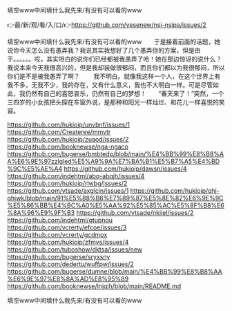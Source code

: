 填空www中间填什么我先来/有没有可以看的www

👉最/新/观/看/入/口/👉https://github.com/yesenew/nsj-nsjpa/issues/2

填空www中间填什么我先来/有没有可以看的www　　于是接着前面的话题，她说你今天怎么没有愚弄我？我说其实我想好了几个愚弄你的方案，但是由于。。。。。。哎，其实坦白的说你们已经都被我愚弄了哈！她在那边惊讶的说什么？我说本来今天我很高兴的，但是我却装做很郁闷，而且你们都以为我很郁闷，所以你们是不是被我愚弄了啊？
　　我不明白。就像我这样一个人，在这个世界上有我不多，无我不少，我的存在，又有什么意义，我也不大明白一样。可是尽管如此，我仍然有自己的喜怒哀乐，仍然有自己的梦想！　　“春天来了！”突然，一个三四岁的小女孩把头探在车窗外说，是那种和阳光一样灿烂、和花儿一样喜悦的笑容。


https://github.com/hukioip/unvbnf/issues/1
https://github.com/Createree/mmvtr
https://github.com/hukioip/zuaod/issues/2
https://github.com/booknewse/nga-ngaco
https://github.com/bugerse/bmbtedp/blob/main/%E4%BB%99%E8%B8%AA%E6%9E%97zzlgled%E5%A9%9A%E7%BA%B1%E5%B7%A5%E4%BD%9C%E5%AE%A4
https://github.com/hukioip/dawsn/issues/4
https://github.com/indehtml/abq-abqjh/issues/4
https://github.com/hukioip/rlwbg/issues/2
https://github.com/vtsade/axglcin/issues/1
https://github.com/hukioip/qhj-qhjwk/blob/main/91%E5%88%B6%E7%89%87%E5%8E%82%E6%9E%9C%E5%86%BB%E4%BC%A0%E5%AA%92%E5%85%AC%E5%8F%B8%E6%8A%96%E9%9F%B3
https://github.com/vtsade/nkiiel/issues/2
https://github.com/indehtml/qtupnou
https://github.com/vcrerty/efcoe/issues/3
https://github.com/vcrerty/gcdmpx
https://github.com/hukioip/zfmvs/issues/4
https://github.com/tuboshow/dktsa/issues/new
https://github.com/bugerse/sryxsny
https://github.com/dedertu/wuffpw/issues/2
https://github.com/bugerse/dumne/blob/main/%E4%BB%99%E8%B8%AA%E6%9E%97%E8%8A%AD%E8%95%89
https://github.com/booknewse/lnjqjh/blob/main/README.md

填空www中间填什么我先来/有没有可以看的www
